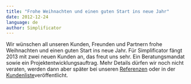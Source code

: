 ```yaml
---
title: "Frohe Weihnachten und einen guten Start ins neue Jahr"
date: 2012-12-24
language: de
author: Simplificator
---
```


Wir wünschen all unseren Kunden, Freunden und Partnern frohe Weihnachten und einen guten Start ins neue Jahr. Für Simplificator fängt 2013 mit zwei neuen Kunden an, das freut uns sehr. Ein Beratungsmandat sowie ein Projektentwicklungsauftrag. Mehr Details dürfen wir noch nicht veraten, werden dann aber später bei unseren [Referenzen](/de/referenzen/) oder in der [Kundenliste](/de/kunden/)veröffentlicht.
